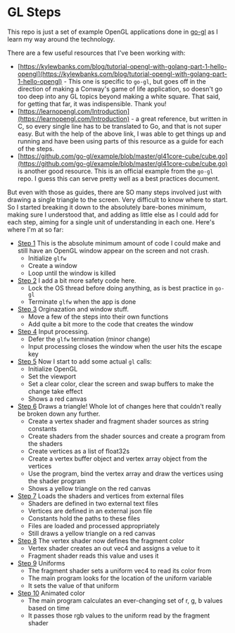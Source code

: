 # GL Steps

This repo is just a set of example OpenGL applications done in [go-gl](https://github.com/go-gl/gl) as I learn my way around the technology.

There are a few useful resources that I've been working with:

- [https://kylewbanks.com/blog/tutorial-opengl-with-golang-part-1-hello-opengl](https://kylewbanks.com/blog/tutorial-opengl-with-golang-part-1-hello-opengl) - This one is specific to `go-gl`, but goes off in the direction of making a Conway's game of life application, so doesn't go too deep into any GL topics beyond making a white square. That said, for getting that far, it was indispensible. Thank you!
- [https://learnopengl.com/Introduction](https://learnopengl.com/Introduction) - a great reference, but written in C, so every single line has to be translated to Go, and that is not super easy. But with the help of the above link, I was able to get things up and running and have been using parts of this resource as a guide for each of the steps.
- [https://github.com/go-gl/example/blob/master/gl41core-cube/cube.go](https://github.com/go-gl/example/blob/master/gl41core-cube/cube.go) is another good resource. This is an official example from the `go-gl` repo. I guess this can serve pretty well as a best practices document.

But even with those as guides, there are SO many steps involved just with drawing a single triangle to the screen. Very difficult to know where to start. So I started breaking it down to the absolutely bare-bones minimum, making sure I understood that, and adding as little else as I could add for each step, aiming for a single unit of understanding in each one. Here's where I'm at so far:

- [Step 1](step01/step01.go) This is the absolute minimum amount of code I could make and still have an OpenGL window appear on the screen and not crash.
    -   Initialize `glfw`
    -   Create a window
    -   Loop until the window is killed
- [Step 2](step02/step02.go) I add a bit more safety code here.
    - Lock the OS thread before doing anything, as is best practice in `go-gl`
    - Terminate `glfw` when the app is done
- [Step 3](step03/step03.go) Orginazation and window stuff.
    - Move a few of the steps into their own functions
    - Add quite a bit more to the code that creates the window
- [Step 4](step04/step04.go) Input processing.
    -  Defer the `glfw` termination (minor change)
    -  Input processing closes the window when the user hits the escape key
- [Step 5](step05/step05.go) Now I start to add some actual `gl` calls:
    - Initialize OpenGL
    - Set the viewport
    - Set a clear color, clear the screen and swap buffers to make the change take effect
    - Shows a red canvas
- [Step 6](step06/step06.go) Draws a triangle! Whole lot of changes here that couldn't really be broken down any further.
    - Create a vertex shader and fragment shader sources as string constants
    - Create shaders from the shader sources and create a program from the shaders
    - Create vertices as a list of float32s
    - Create a vertex buffer object and vertex array object from the vertices
    - Use the program, bind the vertex array and draw the vertices using the shader program
    - Shows a yellow triangle on the red canvas
- [Step 7](step07/step07.go) Loads the shaders and vertices from external files
    - Shaders are defined in two external text files
    - Vertices are defined in an external json file
    - Constants hold the paths to these files
    - Files are loaded and processed appropriately
    - Still draws a yellow triangle on a red canvas
- [Step 8](step08/step08.go) The vertex shader now defines the fragment color
    - Vertex shader creates an out vec4 and assigns a velue to it 
    - Fragment shader reads this value and uses it
- [Step 9](step09/step09.go) Uniforms
    - The fragment shader sets a uniform vec4 to read its color from
    - The main program looks for the location of the uniform variable
    - It sets the value of that uniform
- [Step 10](step10/step10.go) Animated color
    - The main program calculates an ever-changing set of r, g, b values based on time
    - It passes those rgb values to the uniform read by the fragment shader

